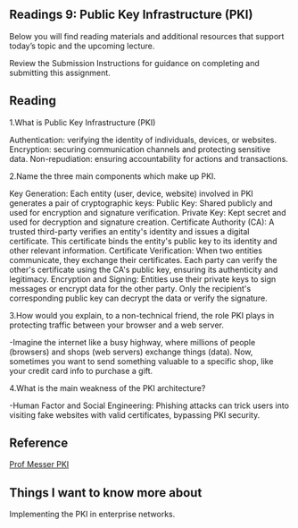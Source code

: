 ## Readings 9: Public Key Infrastructure (PKI)

Below you will find reading materials and additional resources that support today’s topic and the upcoming lecture.

Review the Submission Instructions for guidance on completing and submitting this assignment.

## Reading

1.What is Public Key Infrastructure (PKI)

Authentication: verifying the identity of individuals, devices, or websites.
Encryption: securing communication channels and protecting sensitive data.
Non-repudiation: ensuring accountability for actions and transactions.


2.Name the three main components which make up PKI.

Key Generation: Each entity (user, device, website) involved in PKI generates a pair of cryptographic keys:
Public Key: Shared publicly and used for encryption and signature verification.
Private Key: Kept secret and used for decryption and signature creation.
Certificate Authority (CA): A trusted third-party verifies an entity's identity and issues a digital certificate. This certificate binds the entity's public key to its identity and other relevant information.
Certificate Verification: When two entities communicate, they exchange their certificates. Each party can verify the other's certificate using the CA's public key, ensuring its authenticity and legitimacy.
Encryption and Signing: Entities use their private keys to sign messages or encrypt data for the other party. Only the recipient's corresponding public key can decrypt the data or verify the signature.



3.How would you explain, to a non-technical friend, the role PKI plays in protecting traffic between your browser and a web server.

-Imagine the internet like a busy highway, where millions of people (browsers) and shops (web servers) exchange things (data). Now, sometimes you want to send something valuable to a specific shop, like your credit card info to purchase a gift. 

4.What is the main weakness of the PKI architecture?

-Human Factor and Social Engineering: Phishing attacks can trick users into visiting fake websites with valid certificates, bypassing PKI security.

## Reference

[Prof Messer PKI](https://www.youtube.com/watch?v=3yuad7_bszE) 

## Things I want to know more about

Implementing the PKI in enterprise networks.
